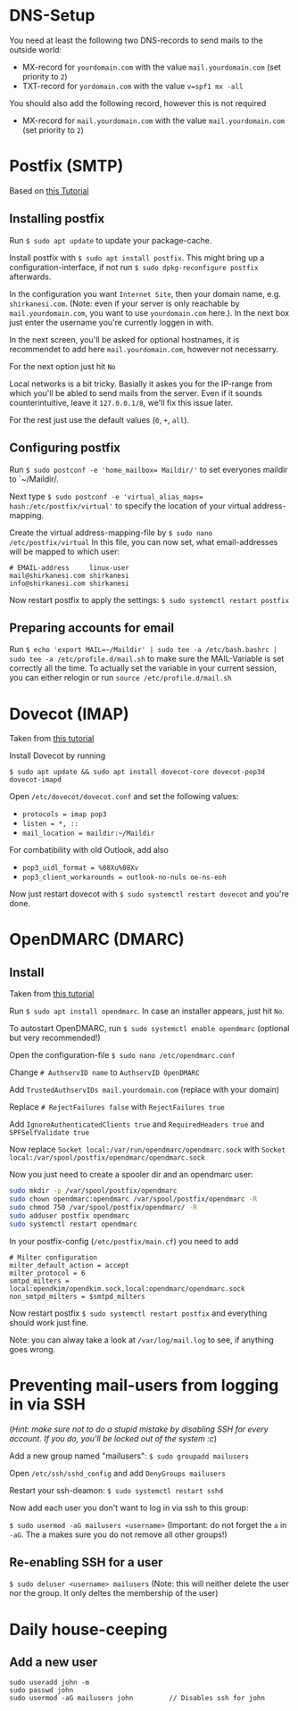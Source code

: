 # DNS-Setup
You need at least the following two DNS-records to send mails to the outside world:
- MX-record for `yourdomain.com` with the value `mail.yourdomain.com` (set priority to `2`)
- TXT-record for `yordomain.com` with the value `v=spf1 mx -all`

You should also add the following record, however this is not required
- MX-record for `mail.yourdomain.com` with the value `mail.yourdomain.com` (set priority to `2`)

# Postfix (SMTP)
Based on [this Tutorial](https://www.digitalocean.com/community/tutorials/how-to-install-and-configure-postfix-on-ubuntu-20-04-de)

## Installing postfix
Run `$ sudo apt update` to update your package-cache.

Install postfix with `$ sudo apt install postfix`. This might bring up a configuration-interface, if not run `$ sudo dpkg-reconfigure postfix` afterwards.

In the configuration you want `Internet Site`, 
then your domain name, e.g. `shirkanesi.com`. (Note: even if your server is only reachable by `mail.yourdomain.com`, you want to use `yourdomain.com` here.).
In the next box just enter the username you're currently loggen in with.

In the next screen, you'll be asked for optional hostnames, it is recommendet to add here `mail.yourdomain.com`, however not necessarry.

For the next option just hit `No`

Local networks is a bit tricky. Basially it askes you for the IP-range from which you'll be abled to send mails from the server. Even if it sounds counterintuitive, leave it `127.0.0.1/8`, we'll fix this issue later.

For the rest just use the default values (`0`, `+`, `all`).

## Configuring postfix
Run `$ sudo postconf -e 'home_mailbox= Maildir/'` to set everyones maildir to `~/Maildir/.

Next type `$ sudo postconf -e 'virtual_alias_maps= hash:/etc/postfix/virtual'`  to specify the location of your virtual address-mapping. 

Create the virtual address-mapping-file by `$ sudo nano /etc/postfix/virtual`
In this file, you can now set, what email-addresses will be mapped to which user:
```
# EMAIL-address     linux-user
mail@shirkanesi.com shirkanesi
info@shirkanesi.com shirkanesi
```

Now restart postfix to apply the settings: `$ sudo systemctl restart postfix`

## Preparing accounts for email
Run `$ echo 'export MAIL=~/Maildir' | sudo tee -a /etc/bash.bashrc | sudo tee -a /etc/profile.d/mail.sh` to make sure the MAIL-Variable is set correctly all the time.
To actually set the variable in your current session, you can either relogin or run `source /etc/profile.d/mail.sh`

# Dovecot (IMAP)
Taken from [this tutorial](https://www.arubacloud.com/tutorial/how-to-configure-a-pop3-imap-mail-server-with-dovecot-on-ubuntu-18-04.aspx)

Install Dovecot by running 

`$ sudo apt update && sudo apt install dovecot-core dovecot-pop3d dovecot-imapd`

Open `/etc/dovecot/dovecot.conf` and set the following values:
- `protocols = imap pop3`
- `listen = *, ::`
- `mail_location = maildir:~/Maildir`

For combatibility with old Outlook, add also 
- `pop3_uidl_format = %08Xu%08Xv`
- `pop3_client_workarounds = outlook-no-nuls oe-ns-eoh`

Now just restart dovecot with `$ sudo systemctl restart dovecot` and you're done.

# OpenDMARC (DMARC)
## Install
Taken from [this tutorial](https://www.linuxbabe.com/mail-server/opendmarc-postfix-ubuntu)

Run `$ sudo apt install opendmarc`. In case an installer appears, just hit `No`.

To autostart OpenDMARC, run `$ sudo systemctl enable opendmarc` (optional but very recommended!)

Open the configuration-file `$ sudo nano /etc/opendmarc.conf`

Change `# AuthservID name` to `AuthservID OpenDMARC`

Add `TrustedAuthservIDs mail.yourdomain.com` (replace with your domain)

Replace `# RejectFailures false` with `RejectFailures true`

Add `IgnoreAuthenticatedClients true` and `RequiredHeaders true` and `SPFSelfValidate true`

Now replace `Socket local:/var/run/opendmarc/opendmarc.sock` with `Socket local:/var/spool/postfix/opendmarc/opendmarc.sock`

Now you just need to create a spooler dir and an opendmarc user:
```bash
sudo mkdir -p /var/spool/postfix/opendmarc
sudo chown opendmarc:opendmarc /var/spool/postfix/opendmarc -R
sudo chmod 750 /var/spool/postfix/opendmarc/ -R
sudo adduser postfix opendmarc
sudo systemctl restart opendmarc
```
In your postfix-config (`/etc/postfix/main.cf`) you need to add
```
# Milter configuration
milter_default_action = accept
milter_protocol = 6
smtpd_milters = local:opendkim/opendkim.sock,local:opendmarc/opendmarc.sock
non_smtpd_milters = $smtpd_milters
```
Now restart postfix `$ sudo systemctl restart postfix` and everything should work just fine.

Note: you can alway take a look at `/var/log/mail.log` to see, if anything goes wrong.

# Preventing mail-users from logging in via SSH
(_Hint: make sure not to do a stupid mistake by disabling SSH for every account. If you do, you'll be locked out of the system :c_)

Add a new group named "mailusers": `$ sudo groupadd mailusers`

Open `/etc/ssh/sshd_config` and add `DenyGroups mailusers`

Restart your ssh-deamon: `$ sudo systemctl restart sshd`

Now add each user you don't want to log in via ssh to this group:

`$ sudo usermod -aG mailusers <username>` (Important: do not forget the `a` in `-aG`. The a makes sure you do not remove all other groups!)

## Re-enabling SSH for a user
`$ sudo deluser <username> mailusers`  (Note: this will neither delete the user nor the group. It only deltes the membership of the user)

# Daily house-ceeping
## Add a new user
```
sudo useradd john -m
sudo passwd john
sudo usermod -aG mailusers john         // Disables ssh for john
```
